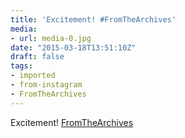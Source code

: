 ```yaml
---
title: 'Excitement! #FromTheArchives'
media:
- url: media-0.jpg
date: "2015-03-18T13:51:10Z"
draft: false
tags:
- imported
- from-instagram
- FromTheArchives
---
```

Excitement! [FromTheArchives](/tags/fromthearchives)
